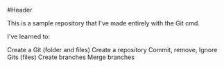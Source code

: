 #Header

This is a sample repository that I've made entirely with the Git cmd.

I've learned to:

Create a Git (folder and files)
Create a repository
Commit, remove, Ignore Gits (files)
Create branches 
Merge branches 